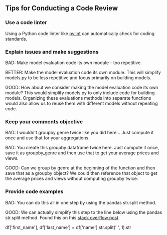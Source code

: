 ## Tips for Conducting a Code Review
### Use a code linter
Using a Python code linter like [pylint](https://www.pylint.org/) can automatically check for coding standards.
### Explain issues and make suggestions
BAD: Make model evaluation code its own module - too repetitive.

BETTER: Make the model evaluation code its own module. This will simplify models.py to be less repetitive and focus primarily on building models.

GOOD: How about we consider making the model evaluation code its own module? 
This would simplify models.py to only include code for building models. 
Organizing these evaluations methods into separate functions would also allow us to reuse them with different models without repeating code.
### Keep your comments objective
BAD: I wouldn't groupby genre twice like you did here... Just compute it once and use that for your aggregations.

BAD: You create this groupby dataframe twice here. 
Just compute it once, save it as groupby_genre and then use that to get your average prices and views.

GOOD: Can we group by genre at the beginning of the function and then save that as a groupby object? 
We could then reference that object to get the average prices and views without computing groupby twice.

### Provide code examples
BAD: You can do this all in one step by using the pandas str.split method.

GOOD: We can actually simplify this step to the line below using the pandas str.split method. 
Found this on this [stack overflow post](https://stackoverflow.com/questions/14745022/how-to-split-a-column-into-two-columns).

df['first_name'], df['last_name'] = df['name'].str.split(' ', 1).str
